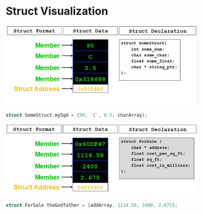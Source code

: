 # Struct Visualization

![](/assets/structvis1.jpg)
```c
struct SomeStruct mySqd = {90, 'C', 0.5, charArray};
```

![](/assets/structvis2.jpg)
```c
struct ForSale theGodfather = {addArray, 1114.58, 2400, 2.675};
```

